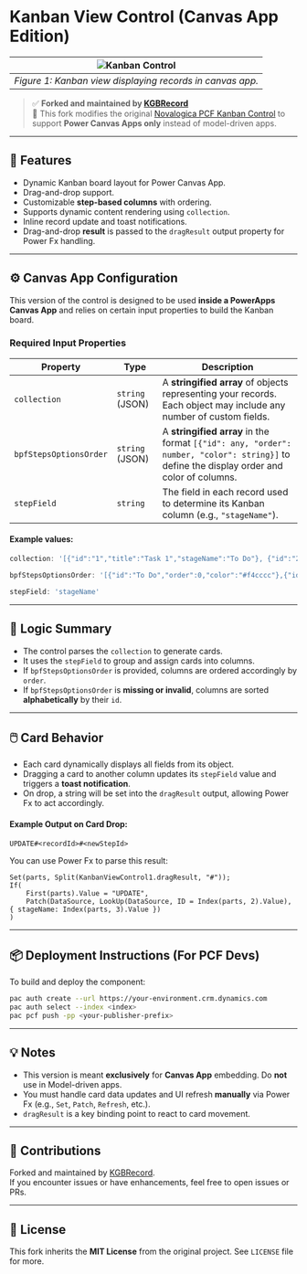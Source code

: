 # Kanban View Control (Canvas App Edition)

| ![Kanban Control](https://github.com/novalogica/pcf-kanban-control/blob/main/KanbanViewControl/screenshots/kanban-case-example.png) |
|:--:|
| *Figure 1: Kanban view displaying records in canvas app.* |

> ✅ **Forked and maintained by [KGBRecord](https://github.com/kgbrecord)**  
> 🔄 This fork modifies the original [Novalogica PCF Kanban Control](https://github.com/novalogica/pcf-kanban-control) to support **Power Canvas Apps only** instead of model-driven apps.

---

## 📌 Features
- Dynamic Kanban board layout for Power Canvas App.
- Drag-and-drop support.
- Customizable **step-based columns** with ordering.
- Supports dynamic content rendering using `collection`.
- Inline record update and toast notifications.
- Drag-and-drop **result** is passed to the `dragResult` output property for Power Fx handling.

---

## ⚙️ Canvas App Configuration

This version of the control is designed to be used **inside a PowerApps Canvas App** and relies on certain input properties to build the Kanban board.

### Required Input Properties

| Property               | Type     | Description |
|------------------------|----------|-------------|
| `collection`           | `string` (JSON) | A **stringified array** of objects representing your records. Each object may include any number of custom fields. |
| `bpfStepsOptionsOrder` | `string` (JSON) | A **stringified array** in the format `[{"id": any, "order": number, "color": string}]` to define the display order and color of columns. |
| `stepField`            | `string` | The field in each record used to determine its Kanban column (e.g., `"stageName"`). |

#### Example values:

```js
collection: '[{"id":"1","title":"Task 1","stageName":"To Do"}, {"id":"2","title":"Task 2","stageName":"Done"}]'

bpfStepsOptionsOrder: '[{"id":"To Do","order":0,"color":"#f4cccc"},{"id":"In Progress","order":1,"color":"#ffe599"},{"id":"Done","order":2,"color":"#d9ead3"}]'

stepField: 'stageName'
```

---

## 🧠 Logic Summary

- The control parses the `collection` to generate cards.
- It uses the `stepField` to group and assign cards into columns.
- If `bpfStepsOptionsOrder` is provided, columns are ordered accordingly by `order`.
- If `bpfStepsOptionsOrder` is **missing or invalid**, columns are sorted **alphabetically** by their `id`.

---

## 🖱️ Card Behavior

- Each card dynamically displays all fields from its object.
- Dragging a card to another column updates its `stepField` value and triggers a **toast notification**.
- On drop, a string will be set into the `dragResult` output, allowing Power Fx to act accordingly.

#### Example Output on Card Drop:
```txt
UPDATE#<recordId>#<newStepId>
```

You can use Power Fx to parse this result:

```powerfx
Set(parts, Split(KanbanViewControl1.dragResult, "#"));
If(
    First(parts).Value = "UPDATE",
    Patch(DataSource, LookUp(DataSource, ID = Index(parts, 2).Value), { stageName: Index(parts, 3).Value })
)
```

---

## 📦 Deployment Instructions (For PCF Devs)

To build and deploy the component:

```sh
pac auth create --url https://your-environment.crm.dynamics.com
pac auth select --index <index>
pac pcf push -pp <your-publisher-prefix>
```

---

## 💡 Notes

- This version is meant **exclusively** for **Canvas App** embedding. Do **not** use in Model-driven apps.
- You must handle card data updates and UI refresh **manually** via Power Fx (e.g., `Set`, `Patch`, `Refresh`, etc.).
- `dragResult` is a key binding point to react to card movement.

---

## 📢 Contributions

Forked and maintained by [KGBRecord](https://github.com/kgbrecord).  
If you encounter issues or have enhancements, feel free to open issues or PRs.

---

## 📜 License

This fork inherits the **MIT License** from the original project. See `LICENSE` file for more.
